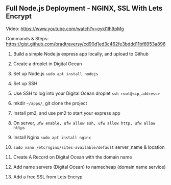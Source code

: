 ## Full Node.js Deployment - NGINX, SSL With Lets Encrypt

Video: https://www.youtube.com/watch?v=oykl1Ih9pMg


Commands & Steps: https://gist.github.com/bradtraversy/cd90d1ed3c462fe3bddd11bf8953a896


1. Build a simple Node.js express app locally, and upload to Github

2. Create a droplet in Digital Ocean

3. Set up Node.js
```sudo apt install nodejs```

3. Set up SSH

4. Use SSH to log into your Digital Ocean droplet
```ssh root@<ip_address>```

5. mkdir ```~/apps/```, git clone the project

6. Install pm2, and use pm2 to start your express app

7. On server, ```ufw enable, ufw allow ssh, ufw allow http, ufw allow https```

8. Install Nginx ```sudo apt install nginx```

9. ```sudo nano /etc/nginx/sites-available/default``` server_name & location

9. Create A Record on Digital Ocean with the domain name

10. Add name servers (Digital Ocean) to namecheap (domain name service)

11. Add a free SSL from Lets Encryp
